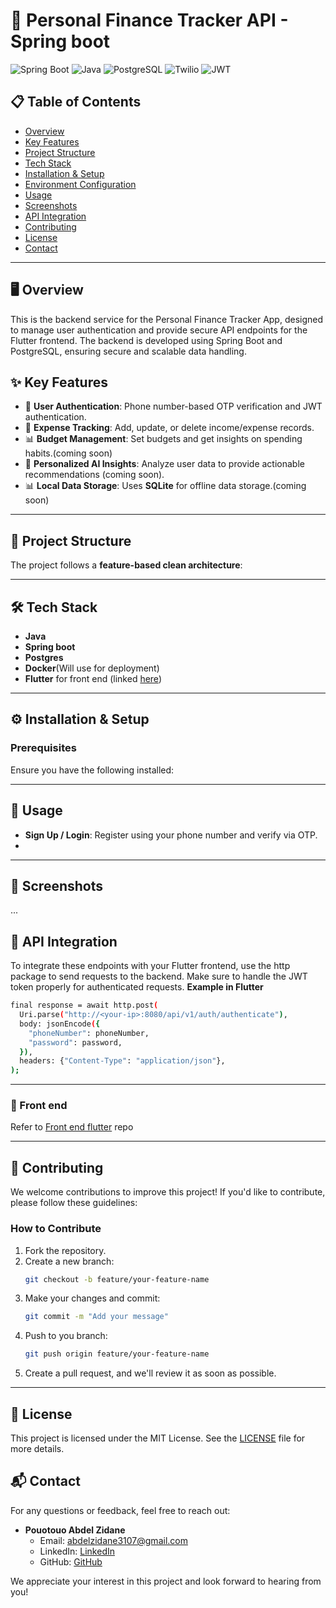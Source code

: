 # 📱 Personal Finance Tracker API - Spring boot 

![Spring Boot](https://img.shields.io/badge/Spring%20Boot-6DB33F?style=for-the-badge&logo=spring-boot&logoColor=white)
![Java](https://img.shields.io/badge/Java-ED8B00?style=for-the-badge&logo=java&logoColor=white)
![PostgreSQL](https://img.shields.io/badge/PostgreSQL-316192?style=for-the-badge&logo=postgresql&logoColor=white)
![Twilio](https://img.shields.io/badge/Twilio-F22F46?style=for-the-badge&logo=twilio&logoColor=white)
![JWT](https://img.shields.io/badge/JWT-black?style=for-the-badge&logo=JSON%20web%20tokens)

## 📋 Table of Contents
- [Overview](#overview)
- [Key Features](#key-features)
- [Project Structure](#project-structure)
- [Tech Stack](#tech-stack)
- [Installation & Setup](#installation--setup)
- [Environment Configuration](#environment-configuration)
- [Usage](#usage)
- [Screenshots](#screenshots)
- [API Integration](#api-integration)
- [Contributing](#contributing)
- [License](#license)
- [Contact](#contact)

---

## 🖥️ Overview
This is the backend service for the Personal Finance Tracker App, designed to manage user authentication and provide secure API endpoints for the Flutter frontend. The backend is developed using Spring Boot and PostgreSQL, ensuring secure and scalable data handling.

## ✨ Key Features
- 📲 **User Authentication**: Phone number-based OTP verification and JWT authentication.
- 💸 **Expense Tracking**: Add, update, or delete income/expense records.
- 📊 **Budget Management**: Set budgets and get insights on spending habits.(coming soon)
- 📑 **Personalized AI Insights**: Analyze user data to provide actionable recommendations (coming soon).
- 📊 **Local Data Storage**: Uses **SQLite** for offline data storage.(coming soon)

---

## 📁 Project Structure
The project follows a **feature-based clean architecture**:

---

## 🛠️ Tech Stack
- **Java**
- **Spring boot**
- **Postgres**
- **Docker**(Will use for deployment)
- **Flutter** for front end (linked [here](https://github.com/abdel3107/Flutter-Personal-Finance-App))

---

## ⚙️ Installation & Setup

### Prerequisites
Ensure you have the following installed:

---

## 🚀 Usage
- **Sign Up / Login**: Register using your phone number and verify via OTP.
- 

---
## 📸 Screenshots
...


## 🔗 API Integration
To integrate these endpoints with your Flutter frontend, use the http package to send requests to the backend. Make sure to handle the JWT token properly for authenticated requests.
**Example in Flutter**
```bash
final response = await http.post(
  Uri.parse("http://<your-ip>:8080/api/v1/auth/authenticate"),
  body: jsonEncode({
    "phoneNumber": phoneNumber,
    "password": password,
  }),
  headers: {"Content-Type": "application/json"},
);
```
---

### 📡 Front end
Refer to [Front end flutter](https://github.com/abdel3107/Flutter-Personal-Finance-App) repo 

---

## 🤝 **Contributing**
We welcome contributions to improve this project! If you'd like to contribute, please follow these guidelines:

### How to Contribute
1. Fork the repository.
2. Create a new branch:
   ```bash
   git checkout -b feature/your-feature-name
   ```
3. Make your changes and commit:
   ```bash
   git commit -m "Add your message"
   ```
4. Push to you branch:
   ```bash
   git push origin feature/your-feature-name
   ```
5. Create a pull request, and we'll review it as soon as possible.


---

## 📄 **License**
This project is licensed under the MIT License. See the [LICENSE](LICENSE) file for more details.


## 📬 Contact

For any questions or feedback, feel free to reach out:

- **Pouotouo Abdel Zidane**
  - Email: [abdelzidane3107@gmail.com](mailto:abdelzidane3107@gmail.com)
  - LinkedIn: [LinkedIn](https://www.linkedin.com/in/pouotouo/)
  - GitHub: [GitHub](https://github.com/abdel3107)

We appreciate your interest in this project and look forward to hearing from you!





